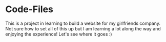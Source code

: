 # Code-Files
This is a project in learning to build a website for my girlfriends company.  Not sure how to set all of this up but I am learning a lot along the way and enjoying the experience! Let's see where it goes :)
